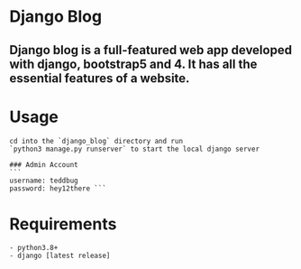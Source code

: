 # Django Blog

## Django blog is a full-featured web app developed with django, bootstrap5 and 4. It has all the essential features of a website.

# Usage
    cd into the `django_blog` directory and run
    `python3 manage.py runserver` to start the local django server
    
    ### Admin Account
    ```
    username: teddbug
    password: hey12there ```

# Requirements
    - python3.8+
    - django [latest release]
